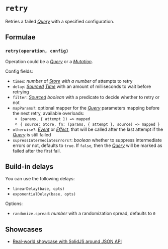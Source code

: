 # `retry`

Retries a failed [_Query_](../primitives/query.md) with a specified configuration.

## Formulae

### `retry(operation, config)` <Badge type="tip" text="since v0.3" />

Operation could be a [_Query_](/api/primitives/query) or a [_Mutation_](/api/primitives/mutation).

Config fields:

- `times`: _number_ of _[Store](https://effector.dev/en/api/effector/store/) with a number_ of attempts to retry
- `delay`: _[Sourced](/api/primitives/sourced) [Time](/api/primitives/time)_ with an amount of milliseconds to wait before retrying
- `filter`: _[Sourced](/api/primitives/sourced) boolean_ with a predicate to decide whether to retry or not
- `mapParams?`: optional mapper for the [_Query_](/api/primitives/query) parameters mapping before the next retry, available overloads:
  - `(params, { attempt }) => mapped`
  - `{ source: Store, fn: (params, { attempt }, source) => mapped }`
- `otherwise?`: [_Event_](https://effector.dev/en/api/effector/event/) or [_Effect_](https://effector.dev/en/api/effector/effect/), that will be called after the last attempt if the [_Query_](/api/primitives/query) is still failed
- `supressIntermediateErrors?`: <Badge type="tip" text="since v0.9" /> _boolean_ whether to suppress intermediate errors or not, defaults to `true`. If `false`, then the [_Query_](/api/primitives/query) will be marked as failed after the first fail.

## Build-in delays

You can use the following delays:

- `linearDelay(base, opts)`
- `exponentialDelay(base, opts)`

Options:

- `randomize.spread`: _number_ with a randomization spread, defaults to `0`

## Showcases

- [Real-world showcase with SolidJS around JSON API](https://github.com/igorkamyshev/farfetched/tree/master/apps/showcase/solid-real-world-rick-morty/)
